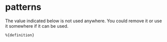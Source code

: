 # patterns 

[comment]: # (This error is raised when a pattern is unused)
[comment]: # (Some patterns, like `{} = record` cannot be used)
[comment]: # (requires 1 param:)
[comment]: # (- definition: code extract with unused value)

The value indicated below is not used anywhere.
You could remove it or use it somewhere if it can be used.

```
%{definition}
```

